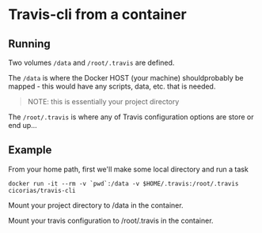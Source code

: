 # Travis-cli from a container

## Running

Two volumes `/data` and `/root/.travis` are defined.

The `/data` is where the Docker HOST (your machine) shouldprobably be mapped - this would have any scripts, data, etc. that is needed.
> NOTE: this is essentially your project directory

The `/root/.travis` is where any of Travis configuration options are store or end up...

## Example

From your home path, first we'll make some local directory and run a task

```
docker run -it --rm -v `pwd`:/data -v $HOME/.travis:/root/.travis cicorias/travis-cli
```
Mount your project directory to /data in the container.

Mount your travis configuration to /root/.travis in the container.